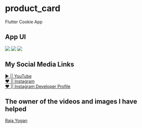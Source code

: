 # product_card

Flutter Cookie App

## App UI

<img src="https://cdn.dribbble.com/users/703713/screenshots/6196911/_171_2x.png"/>
<img src="https://cdn.dribbble.com/users/703713/screenshots/6196911/attachments/1328183/product.png"/>
<img src="https://cdn.dribbble.com/users/703713/screenshots/6196911/attachments/1328182/category.png"/>

## My Social Media Links
<a href="https://www.youtube.com/channel/UCuHw50io9_GDkpQHdkOladg">▶️ || YouTube</a><br/>
<a href="https://www.instagram.com/__._.ertugrul/">❤ || Instagram</a><br/>
<a href="https://www.instagram.com/merakli_coder.dev/">❤ || Instagram Developer Profile</a>

## The owner of the videos and images I have helped
<a href="https://www.youtube.com/watch?v=5Cq92yQa3Mo&t=409s" target="_blank">Raja Yogan</a>
